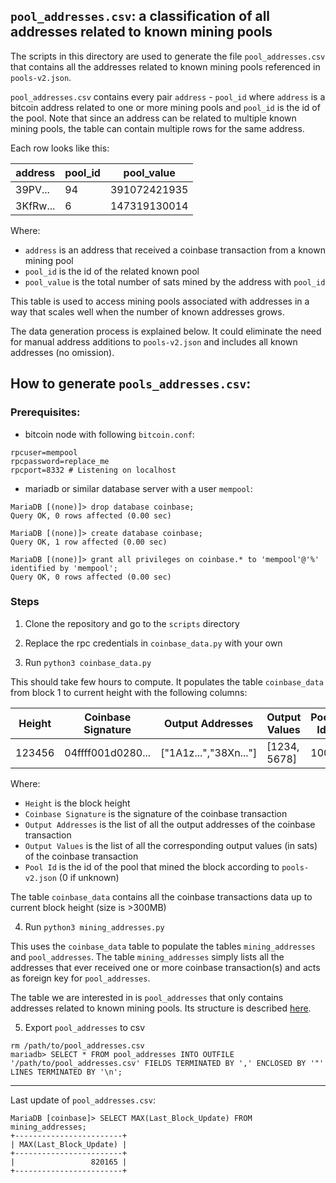 ## `pool_addresses.csv`: a classification of all addresses related to known mining pools

The scripts in this directory are used to generate the file `pool_addresses.csv` that contains all the addresses related to known mining pools referenced in `pools-v2.json`.

`pool_addresses.csv` contains every pair `address` - `pool_id` where `address` is a bitcoin address related to one or more mining pools and `pool_id` is the id of the pool. Note that since an address can be related to multiple known mining pools, the table can contain multiple rows for the same address.

Each row looks like this:

| address  | pool_id |  pool_value  |
| -------- | ------- | ------------ |
| 39PV... | 94 | 391072421935 |
| 3KfRw... |    6    | 147319130014 |

Where:
- `address` is an address that received a coinbase transaction from a known mining pool
- `pool_id` is the id of the related known pool
- `pool_value` is the total number of sats mined by the address with `pool_id`

This table is used to access mining pools associated with addresses in a way that scales well when the number of known addresses grows.

The data generation process is explained below. It could eliminate the need for manual address additions to `pools-v2.json` and includes all known addresses (no omission).

## How to generate `pools_addresses.csv`:

### Prerequisites:
- bitcoin node with following `bitcoin.conf`:
```
rpcuser=mempool
rpcpassword=replace_me
rpcport=8332 # Listening on localhost
```

- mariadb or similar database server with a user `mempool`:
```
MariaDB [(none)]> drop database coinbase;
Query OK, 0 rows affected (0.00 sec)

MariaDB [(none)]> create database coinbase;
Query OK, 1 row affected (0.00 sec)

MariaDB [(none)]> grant all privileges on coinbase.* to 'mempool'@'%' identified by 'mempool';
Query OK, 0 rows affected (0.00 sec)
```

### Steps

1. Clone the repository and go to the `scripts` directory

2. Replace the rpc credentials in `coinbase_data.py` with your own

3. Run `python3 coinbase_data.py`

This should take few hours to compute. It populates the table `coinbase_data` from block 1 to current height with the following columns:

| Height  | Coinbase Signature | Output Addresses     | Output Values | Pool Id |
| ------- | ------------------ | -------------------- | ------------- | ------- |
| 123456  | 04ffff001d0280...  | ["1A1z...","38Xn..."] | [1234, 5678]  | 100     |


Where:
- `Height` is the block height
- `Coinbase Signature` is the signature of the coinbase transaction
- `Output Addresses` is the list of all the output addresses of the coinbase transaction
- `Output Values` is the list of all the corresponding output values (in sats) of the coinbase transaction
- `Pool Id` is the id of the pool that mined the block according to `pools-v2.json` (0 if unknown)


The table `coinbase_data` contains all the coinbase transactions data up to current block height (size is >300MB)

4. Run `python3 mining_addresses.py`

This uses the `coinbase_data` table to populate the tables `mining_addresses` and `pool_addresses`. The table `mining_addresses` simply lists all the addresses that ever received one or more coinbase transaction(s) and acts as foreign key for `pool_addresses`.

The table we are interested in is `pool_addresses` that only contains addresses related to known mining pools. Its structure is described [here](#pool_addressescsv-a-classification-of-all-addresses-related-to-known-mining-pools).

5. Export `pool_addresses` to csv

```
rm /path/to/pool_addresses.csv
mariadb> SELECT * FROM pool_addresses INTO OUTFILE '/path/to/pool_addresses.csv' FIELDS TERMINATED BY ',' ENCLOSED BY '"' LINES TERMINATED BY '\n';
```

----------------------------------------------
Last update of `pool_addresses.csv`:

```
MariaDB [coinbase]> SELECT MAX(Last_Block_Update) FROM mining_addresses;
+------------------------+
| MAX(Last_Block_Update) |
+------------------------+
|                 820165 |
+------------------------+
```
